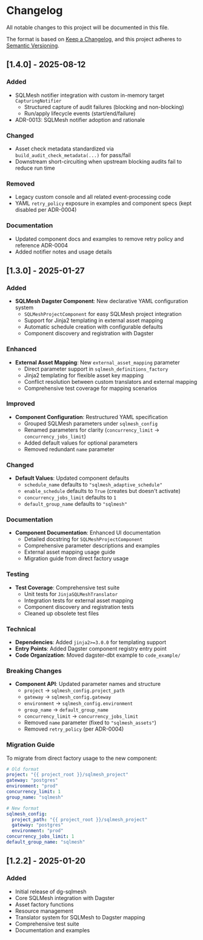 # Changelog

All notable changes to this project will be documented in this file.

The format is based on [Keep a Changelog](https://keepachangelog.com/en/1.0.0/),
and this project adheres to [Semantic Versioning](https://semver.org/spec/v2.0.0.html).

## [1.4.0] - 2025-08-12

### Added

- SQLMesh notifier integration with custom in-memory target `CapturingNotifier`
  - Structured capture of audit failures (blocking and non-blocking)
  - Run/apply lifecycle events (start/end/failure)
- ADR-0013: SQLMesh notifier adoption and rationale

### Changed

- Asset check metadata standardized via `build_audit_check_metadata(...)` for pass/fail
- Downstream short-circuiting when upstream blocking audits fail to reduce run time

### Removed

- Legacy custom console and all related event-processing code
- YAML `retry_policy` exposure in examples and component specs (kept disabled per ADR-0004)

### Documentation

- Updated component docs and examples to remove retry policy and reference ADR-0004
- Added notifier notes and usage details

## [1.3.0] - 2025-01-27

### Added

- **SQLMesh Dagster Component**: New declarative YAML configuration system
  - `SQLMeshProjectComponent` for easy SQLMesh project integration
  - Support for Jinja2 templating in external asset mapping
  - Automatic schedule creation with configurable defaults
  - Component discovery and registration with Dagster

### Enhanced

- **External Asset Mapping**: New `external_asset_mapping` parameter
  - Direct parameter support in `sqlmesh_definitions_factory`
  - Jinja2 templating for flexible asset key mapping
  - Conflict resolution between custom translators and external mapping
  - Comprehensive test coverage for mapping scenarios

### Improved

- **Component Configuration**: Restructured YAML specification
  - Grouped SQLMesh parameters under `sqlmesh_config`
  - Renamed parameters for clarity (`concurrency_limit` → `concurrency_jobs_limit`)
  - Added default values for optional parameters
  - Removed redundant `name` parameter

### Changed

- **Default Values**: Updated component defaults
  - `schedule_name` defaults to `"sqlmesh_adaptive_schedule"`
  - `enable_schedule` defaults to `True` (creates but doesn't activate)
  - `concurrency_jobs_limit` defaults to `1`
  - `default_group_name` defaults to `"sqlmesh"`

### Documentation

- **Component Documentation**: Enhanced UI documentation
  - Detailed docstring for `SQLMeshProjectComponent`
  - Comprehensive parameter descriptions and examples
  - External asset mapping usage guide
  - Migration guide from direct factory usage

### Testing

- **Test Coverage**: Comprehensive test suite
  - Unit tests for `JinjaSQLMeshTranslator`
  - Integration tests for external asset mapping
  - Component discovery and registration tests
  - Cleaned up obsolete test files

### Technical

- **Dependencies**: Added `jinja2>=3.0.0` for templating support
- **Entry Points**: Added Dagster component registry entry point
- **Code Organization**: Moved dagster-dbt example to `code_example/`

### Breaking Changes

- **Component API**: Updated parameter names and structure
  - `project` → `sqlmesh_config.project_path`
  - `gateway` → `sqlmesh_config.gateway`
  - `environment` → `sqlmesh_config.environment`
  - `group_name` → `default_group_name`
  - `concurrency_limit` → `concurrency_jobs_limit`
  - Removed `name` parameter (fixed to `"sqlmesh_assets"`)
  - Removed `retry_policy` (per ADR-0004)

### Migration Guide

To migrate from direct factory usage to the new component:

```yaml
# Old format
project: "{{ project_root }}/sqlmesh_project"
gateway: "postgres"
environment: "prod"
concurrency_limit: 1
group_name: "sqlmesh"

# New format
sqlmesh_config:
  project_path: "{{ project_root }}/sqlmesh_project"
  gateway: "postgres"
  environment: "prod"
concurrency_jobs_limit: 1
default_group_name: "sqlmesh"
```

## [1.2.2] - 2025-01-20

### Added

- Initial release of dg-sqlmesh
- Core SQLMesh integration with Dagster
- Asset factory functions
- Resource management
- Translator system for SQLMesh to Dagster mapping
- Comprehensive test suite
- Documentation and examples
